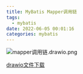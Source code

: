 ```yaml
---
title: MyBatis Mapper调用链
tags:
  - mybatis
date: 2022-06-05 00:01:16
categories: mybatis
---
```


![mapper调用链.drawio.png](/assets/images/mybatis/mybatis-study/mapper调用链.drawio.png)

[drawio文件下载](/assets/drawio/mybatis/mybatis-study/mapper调用链.drawio)